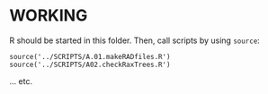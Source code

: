 # WORKING
R should be started in this folder. Then, call scripts by using `source`:

`source('../SCRIPTS/A.01.makeRADfiles.R')`  
`source('../SCRIPTS/A02.checkRaxTrees.R')`

... etc.
